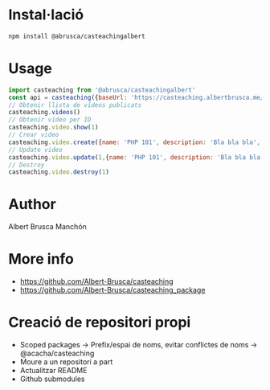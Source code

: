 # Instal·lació

```bash 
npm install @abrusca/casteachingalbert
``` 

# Usage

```javascript
import casteaching from '@abrusca/casteachingalbert'
const api = casteaching({baseUrl: 'https://casteaching.albertbrusca.me/api'})
// Obtenir llista de vídeos publicats
casteaching.videos()
// Obtenir vídeo per ID
casteaching.video.show(1)
// Crear video
casteaching.video.create({name: 'PHP 101', description: 'Bla bla bla',  url: 'https://youtube.com/...' })
// Update video
casteaching.video.update(1,{name: 'PHP 101', description: 'Bla bla bla',  url: 'https://youtube.com/...' })
// Destroy
casteaching.video.destroy(1)
```

# Author

Albert Brusca Manchón

# More info
- https://github.com/Albert-Brusca/casteaching
- https://github.com/Albert-Brusca/casteaching_package

# Creació de repositori propi

- Scoped packages -> Prefix/espai de noms, evitar conflictes de noms -> @acacha/casteaching
- Moure a un repositori a part
- Actualitzar README
- Github submodules
